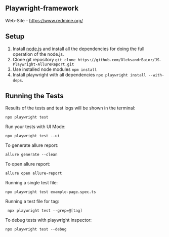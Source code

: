 ## Playwright-framework
Web-Site  - https://www.redmine.org/

## Setup
1. Install [node.js](https://nodejs.org/en/) and install all the dependencies for doing the full operation of the node.js.
2. Clone git repository `git clone https://github.com/OleksandrBaior/JS-Playwright-AllureReport.git`
3. Use installed node modules `npm install`
4. Install playwright with all dependencies `npx playwright install --with-deps`.

## Running the Tests 
Results of the tests and test logs will be shown in the terminal:
```
npx playwright test
```

Run your tests with UI Mode:
```
npx playwright test --ui
```

To generate allure report:
```
allure generate --clean
```

To open allure report:
```
allure open allure-report
```

Running a single test file:
```
npx playwright test example-page.spec.ts
```

Running a test file for tag:
```
 npx playwright test --grep=@[tag]
```

To debug tests with playwright inspector:
```
npx playwright test --debug
```
